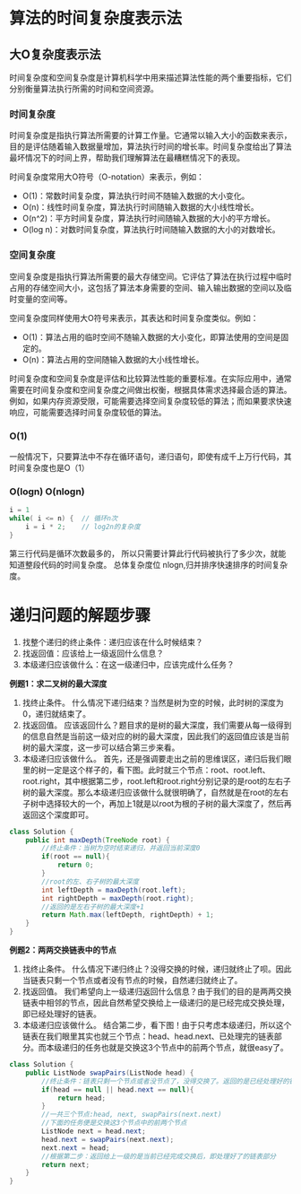 # 算法的时间复杂度表示法
## 大O复杂度表示法
时间复杂度和空间复杂度是计算机科学中用来描述算法性能的两个重要指标，它们分别衡量算法执行所需的时间和空间资源。

### 时间复杂度

时间复杂度是指执行算法所需要的计算工作量。它通常以输入大小的函数来表示，目的是评估随着输入数据量增加，算法执行时间的增长率。时间复杂度给出了算法最坏情况下的时间上界，帮助我们理解算法在最糟糕情况下的表现。

时间复杂度常用大O符号（O-notation）来表示，例如：
- O(1)：常数时间复杂度，算法执行时间不随输入数据的大小变化。
- O(n)：线性时间复杂度，算法执行时间随输入数据的大小线性增长。
- O(n^2)：平方时间复杂度，算法执行时间随输入数据的大小的平方增长。
- O(log n)：对数时间复杂度，算法执行时间随输入数据的大小的对数增长。

### 空间复杂度

空间复杂度是指执行算法所需要的最大存储空间。它评估了算法在执行过程中临时占用的存储空间大小，这包括了算法本身需要的空间、输入输出数据的空间以及临时变量的空间等。

空间复杂度同样使用大O符号来表示，其表达和时间复杂度类似。例如：
- O(1)：算法占用的临时空间不随输入数据的大小变化，即算法使用的空间是固定的。
- O(n)：算法占用的空间随输入数据的大小线性增长。

时间复杂度和空间复杂度是评估和比较算法性能的重要标准。在实际应用中，通常需要在时间复杂度和空间复杂度之间做出权衡，根据具体需求选择最合适的算法。例如，如果内存资源受限，可能需要选择空间复杂度较低的算法；而如果要求快速响应，可能需要选择时间复杂度较低的算法。

### O(1)
一般情况下，只要算法中不存在循环语句，递归语句，即使有成千上万行代码，其时间复杂度也是O（1）

### O(logn) O(nlogn)
```java
i = 1
while( i <= n) {  // 循环n次
    i = i * 2;    // log2n的复杂度
}
```
第三行代码是循环次数最多的， 所以只需要计算此行代码被执行了多少次，就能知道整段代码的时间复杂度。
总体复杂度位 nlogn,归并排序快速排序的时间复杂度。

# 递归问题的解题步骤
1. 找整个递归的终止条件：递归应该在什么时候结束？
2. 找返回值：应该给上一级返回什么信息？
3. 本级递归应该做什么：在这一级递归中，应该完成什么任务？

**例题1：求二叉树的最大深度**
1. 找终止条件。 什么情况下递归结束？当然是树为空的时候，此时树的深度为0，递归就结束了。
2. 找返回值。 应该返回什么？题目求的是树的最大深度，我们需要从每一级得到的信息自然是当前这一级对应的树的最大深度，因此我们的返回值应该是当前树的最大深度，这一步可以结合第三步来看。
3. 本级递归应该做什么。 首先，还是强调要走出之前的思维误区，递归后我们眼里的树一定是这个样子的，看下图。此时就三个节点：root、root.left、root.right，其中根据第二步，root.left和root.right分别记录的是root的左右子树的最大深度。那么本级递归应该做什么就很明确了，自然就是在root的左右子树中选择较大的一个，再加上1就是以root为根的子树的最大深度了，然后再返回这个深度即可。

```java
class Solution {
    public int maxDepth(TreeNode root) {
        //终止条件：当树为空时结束递归，并返回当前深度0
        if(root == null){
            return 0;
        }
        //root的左、右子树的最大深度
        int leftDepth = maxDepth(root.left);
        int rightDepth = maxDepth(root.right);
        //返回的是左右子树的最大深度+1
        return Math.max(leftDepth, rightDepth) + 1;
    }
}
```

**例题2：两两交换链表中的节点**
1. 找终止条件。 什么情况下递归终止？没得交换的时候，递归就终止了呗。因此当链表只剩一个节点或者没有节点的时候，自然递归就终止了。
2. 找返回值。 我们希望向上一级递归返回什么信息？由于我们的目的是两两交换链表中相邻的节点，因此自然希望交换给上一级递归的是已经完成交换处理，即已经处理好的链表。
3. 本级递归应该做什么。 结合第二步，看下图！由于只考虑本级递归，所以这个链表在我们眼里其实也就三个节点：head、head.next、已处理完的链表部分。而本级递归的任务也就是交换这3个节点中的前两个节点，就很easy了。
```java
class Solution {
    public ListNode swapPairs(ListNode head) {
      	//终止条件：链表只剩一个节点或者没节点了，没得交换了。返回的是已经处理好的链表
        if(head == null || head.next == null){
            return head;
        }
      	//一共三个节点:head, next, swapPairs(next.next)
      	//下面的任务便是交换这3个节点中的前两个节点
        ListNode next = head.next;
        head.next = swapPairs(next.next);
        next.next = head;
      	//根据第二步：返回给上一级的是当前已经完成交换后，即处理好了的链表部分
        return next;
    }
}
```
